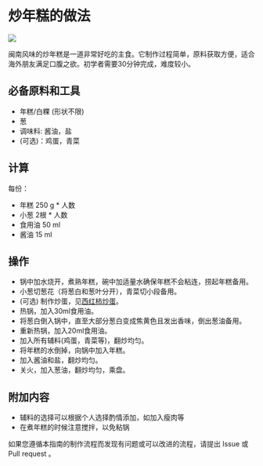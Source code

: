 

# 炒年糕的做法

![](https://s2.loli.net/2022/03/26/XcC69gE4VeLpKu5.jpg)

闽南风味的炒年糕是一道非常好吃的主食。它制作过程简单，原料获取方便，适合海外朋友满足口腹之欲。初学者需要30分钟完成，难度较小。

## 必备原料和工具

- 年糕/白粿 (形状不限)
- 葱
- 调味料: 酱油，盐
- (可选)：鸡蛋，青菜

## 计算

每份：

- 年糕 250 g * 人数
- 小葱 2根 * 人数
- 食用油 50 ml
- 酱油 15 ml

## 操作

- 锅中加水烧开，煮熟年糕，碗中加适量水确保年糕不会粘连，捞起年糕备用。
- 小葱切葱花（将葱白和葱叶分开），青菜切小段备用。
- (可选) 制作炒蛋，见[西红柿炒蛋](https://github.com/Anduin2017/HowToCook/blob/master/dishes/vegetable_dish/%E8%A5%BF%E7%BA%A2%E6%9F%BF%E7%82%92%E9%B8%A1%E8%9B%8B.md)。
- 热锅，加入30ml食用油。
- 将葱白倒入锅中，直至大部分葱白变成焦黄色且发出香味，倒出葱油备用。
- 重新热锅，加入20ml食用油。
- 加入所有辅料(鸡蛋，青菜等)，翻炒均匀。
- 将年糕的水倒掉，向锅中加入年糕。
- 加入酱油和盐，翻炒均匀。
- 关火，加入葱油，翻炒均匀，乘盘。

## 附加内容

- 辅料的选择可以根据个人选择酌情添加，如加入瘦肉等
- 在煮年糕的时候注意搅拌，以免粘锅


如果您遵循本指南的制作流程而发现有问题或可以改进的流程，请提出 Issue 或 Pull request 。

